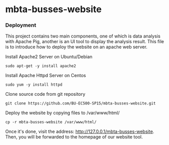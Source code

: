 # mbta-busses-website

### Deployment
This project contains two main components, one of which is data analysis with Apache Pig, another is an UI tool to display the analysis result. This file is to introduce how to deploy the website on an apache web server.

Install Apache2 Server on Ubuntu/Debian 
```
sudo apt-get -y install apache2
```
Install Apache Httpd Server on Centos
```
sudo yum -y install httpd
```
Clone source code from git repository
```
git clone https://github.com/BU-EC500-SP15/mbta-busses-website.git
```
Deploy the website by copying files to /var/www/html/
```
cp -r mbta-busses-website /var/www/html/
```
Once it's done, visit the address: http://127.0.0.1/mbta-busses-website. Then, you will be forwarded to the homepage of our website tool.
